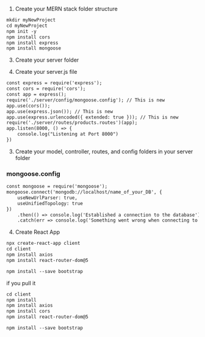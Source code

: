 1. Create your MERN stack folder structure

```md
mkdir myNewProject
cd myNewProject
npm init -y
npm install cors
npm install express
npm install mongoose
````
3. Create your server folder

2. Create your server.js file

```md
const express = require('express');
const cors = require('cors');
const app = express();
require('./server/config/mongoose.config'); // This is new
app.use(cors());
app.use(express.json()); // This is new
app.use(express.urlencoded({ extended: true })); // This is new
require('./server/routes/products.routes')(app);
app.listen(8000, () => {
    console.log("Listening at Port 8000")
})

````

3. Create your model, controller, routes, and config folders in your server folder
### mongoose.config

```md
const mongoose = require('mongoose');
mongoose.connect('mongodb://localhost/name_of_your_DB', {
    useNewUrlParser: true,
    useUnifiedTopology: true
})
    .then(() => console.log('Established a connection to the database'))
    .catch(err => console.log('Something went wrong when connecting to the database ', err));
````


4. Create React App
```md
npx create-react-app client
cd client
npm install axios
npm install react-router-dom@5

npm install --save bootstrap
````

if you pull it 
```md
cd client
npm install
npm install axios
npm install cors
npm install react-router-dom@5

npm install --save bootstrap
````
